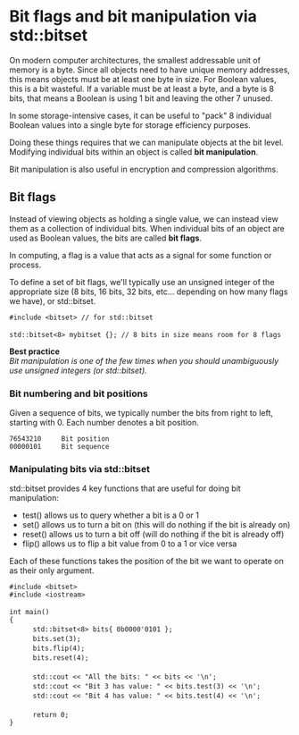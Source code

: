 # Bit flags and bit manipulation via std::bitset

On modern computer architectures, the smallest addressable unit of memory is a byte. Since all objects need to have unique memory addresses, this means objects must be at least one byte in size. For Boolean values, this is a bit wasteful. If a variable must be at least a byte, and a byte is 8 bits, that means a Boolean is using 1 bit and leaving the other 7 unused. 

In some storage-intensive cases, it can be useful to "pack" 8 individual Boolean values into a single byte for storage efficiency purposes.

Doing these things requires that we can manipulate objects at the bit level. Modifying individual bits within an object is called **bit manipulation**.

Bit manipulation is also useful in encryption and compression algorithms.


## Bit flags

Instead of viewing objects as holding a single value, we can instead view them as a collection of individual bits. When individual bits of an object are used as Boolean values, the bits are called **bit flags**.

In computing, a flag is a value that acts as a signal for some function or process.

To define a set of bit flags, we'll typically use an unsigned integer of the appropriate size (8 bits, 16 bits, 32 bits, etc... depending on how many flags we have), or std::bitset.

` #include <bitset> // for std::bitset `<br/><br/>
` std::bitset<8> mybitset {}; // 8 bits in size means room for 8 flags `  

**Best practice**<br/>
_Bit manipulation is one of the few times when you should unambiguously use unsigned integers (or std::bitset)._

### Bit numbering and bit positions

Given a sequence of bits, we typically number the bits from right to left, starting with 0. Each number denotes a bit position.

` 76543210     Bit position `  
` 00000101     Bit sequence `  

### Manipulating bits via std::bitset

std::bitset provides 4 key functions that are useful for doing bit manipulation:

* test() allows us to query whether a bit is a 0 or 1
* set() allows us to turn a bit on (this will do nothing if the bit is already on)
* reset() allows us to turn a bit off (will do nothing if the bit is already off)
* flip() allows us to flip a bit value from 0 to a 1 or vice versa

Each of these functions takes the position of the bit we want to operate on as their only argument.

` #include <bitset> `  
` #include <iostream> `<br/><br/>
` int main() `  
` { `  
&emsp;&emsp;&emsp;` std::bitset<8> bits{ 0b0000'0101 }; `  
&emsp;&emsp;&emsp;` bits.set(3); `  
&emsp;&emsp;&emsp;` bits.flip(4); `  
&emsp;&emsp;&emsp;` bits.reset(4); `<br/><br/>
&emsp;&emsp;&emsp;` std::cout << "All the bits: " << bits << '\n'; `  
&emsp;&emsp;&emsp;` std::cout << "Bit 3 has value: " << bits.test(3) << '\n'; `  
&emsp;&emsp;&emsp;` std::cout << "Bit 4 has value: " << bits.test(4) << '\n'; `<br/><br/>
&emsp;&emsp;&emsp;` return 0; `  
` } `  
